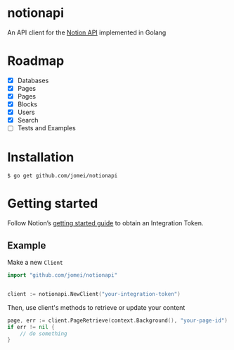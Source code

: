 # notionapi
An API client for the [Notion API](https://developers.notion.com/) implemented in Golang

# Roadmap
- [x] Databases
- [x] Pages
- [x] Pages
- [x] Blocks
- [x] Users
- [x] Search
- [ ] Tests and Examples

# Installation

```
$ go get github.com/jomei/notionapi
```

# Getting started
Follow Notion’s [getting started guide](https://developers.notion.com/docs/getting-started) to obtain an Integration Token.

## Example

Make a new `Client`

```go
import "github.com/jomei/notionapi"


client := notionapi.NewClient("your-integration-token")
```
Then, use client's methods to retrieve or update your content

```go
page, err := client.PageRetrieve(context.Background(), "your-page-id")
if err != nil {
	// do something
}
```
